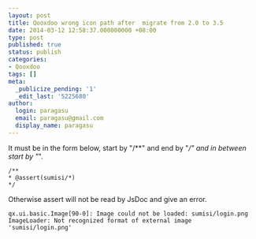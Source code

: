```yaml
---
layout: post
title: Qooxdoo wrong icon path after  migrate from 2.0 to 3.5
date: 2014-03-12 12:58:37.000000000 +08:00
type: post
published: true
status: publish
categories:
- Qooxdoo
tags: []
meta:
  _publicize_pending: '1'
  _edit_last: '5225680'
author:
  login: paragasu
  email: paragasu@gmail.com
  display_name: paragasu
---
```


It must be in the form below, start by "/**" and end by "*/" and in between start by "*".

    /**
    * @assert(sumisi/*)
    */

Otherwise assert will not be read by JsDoc and give an error.

    qx.ui.basic.Image[90-0]: Image could not be loaded: sumisi/login.png
    ImageLoader: Not recognized format of external image 'sumisi/login.png'


